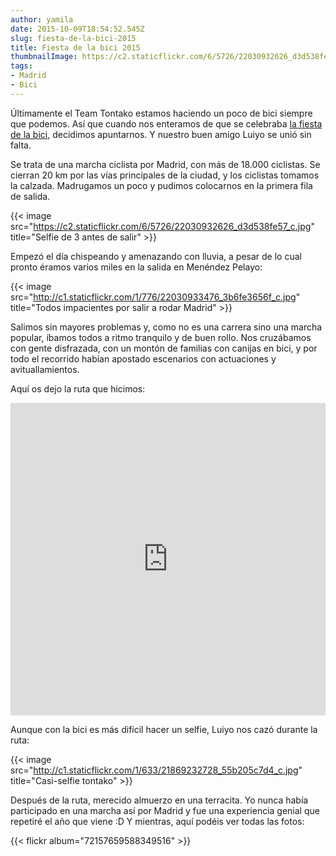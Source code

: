 ```yaml
---
author: yamila
date: 2015-10-09T18:54:52.545Z
slug: fiesta-de-la-bici-2015
title: Fiesta de la bici 2015
thumbnailImage: https://c2.staticflickr.com/6/5726/22030932626_d3d538fe57_c.jpg
tags:
- Madrid
- Bici
---
```


Últimamente el Team Tontako estamos haciendo un poco de bici siempre que podemos. Así que cuando nos enteramos de que se celebraba <a href="https://twitter.com/fiestadelabici" target="_new">la fiesta de la bici</a>, decidimos apuntarnos. Y nuestro buen amigo Luiyo se unió sin falta.

Se trata de una marcha ciclista por Madrid, con más de 18.000 ciclistas. Se cierran 20 km por las vías principales de la ciudad, y los ciclistas tomamos la calzada. Madrugamos un poco y pudimos colocarnos en la primera fila de salida.

{{< image src="https://c2.staticflickr.com/6/5726/22030932626_d3d538fe57_c.jpg" title="Selfie de 3 antes de salir" >}}

Empezó el día chispeando y amenazando con lluvia, a pesar de lo cual pronto éramos varios miles en la salida en Menéndez Pelayo:

{{< image src="http://c1.staticflickr.com/1/776/22030933476_3b6fe3656f_c.jpg" title="Todos impacientes por salir a rodar Madrid" >}}

Salimos sin mayores problemas y, como no es una carrera sino una marcha popular, íbamos todos a ritmo tranquilo y de buen rollo. Nos cruzábamos con gente disfrazada, con un montón de familias con canijas en bici, y por todo el recorrido habían apostado escenarios con actuaciones y avituallamientos.

Aquí os dejo la ruta que hicimos:

<iframe width='100%' height='500px' frameBorder='0' src='https://a.tiles.mapbox.com/v4/yamila.nljg6ee6/attribution,zoompan,zoomwheel,geocoder,share.html?access_token=pk.eyJ1IjoieWFtaWxhIiwiYSI6IjUzNDE5ZDRkZjBiZjBiZDY0YTBhZjBmNmUyZGYzYTZiIn0.okLJEzGsBQ6IOgn1mhToIQ#13/40.4401/-3.6855'></iframe>

Aunque con la bici es más difícil hacer un selfie, Luiyo nos cazó durante la ruta:

{{< image src="http://c1.staticflickr.com/1/633/21869232728_55b205c7d4_c.jpg" title="Casi-selfie tontako" >}}

Después de la ruta, merecido almuerzo en una terracita. Yo nunca había participado en una marcha así por Madrid y fue una experiencia genial que repetiré el año que viene :D Y mientras, aquí podéis ver todas las fotos:

{{< flickr album="72157659588349516" >}}
